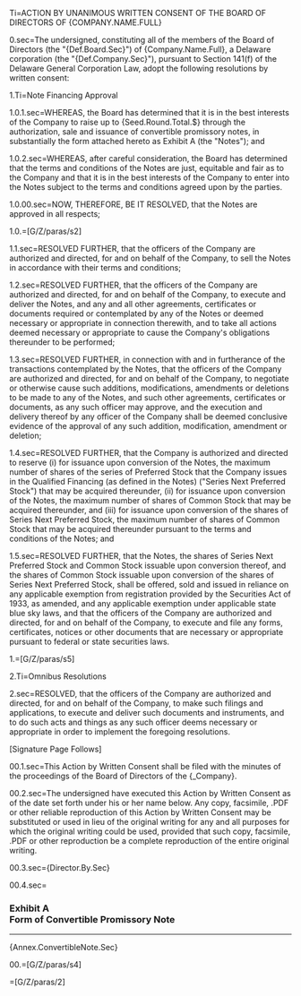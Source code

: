 Ti=<span style="text-transform:uppercase">Action by Unanimous Written Consent of the Board of Directors of {Company.Name.Full}</span>

0.sec=The undersigned, constituting all of the members of the Board of Directors (the "{Def.Board.Sec}") of {Company.Name.Full}, a Delaware corporation (the "{Def.Company.Sec}"), pursuant to Section 141(f) of the Delaware General Corporation Law, adopt the following resolutions by written consent:

1.Ti=Note Financing Approval

1.0.1.sec=WHEREAS, the Board has determined that it is in the best interests of the Company to raise up to {Seed.Round.Total.$} through the authorization, sale and issuance of convertible promissory notes, in substantially the form attached hereto as Exhibit A (the "Notes"); and

1.0.2.sec=WHEREAS, after careful consideration, the Board has determined that the terms and conditions of the Notes are just, equitable and fair as to the Company and that it is in the best interests of the Company to enter into the Notes subject to the terms and conditions agreed upon by the parties.

1.0.00.sec=NOW, THEREFORE, BE IT RESOLVED, that the Notes are approved in all respects;

1.0.=[G/Z/paras/s2]

1.1.sec=RESOLVED FURTHER, that the officers of the Company are authorized and directed, for and on behalf of the Company, to sell the Notes in accordance with their terms and conditions;

1.2.sec=RESOLVED FURTHER, that the officers of the Company are authorized and directed, for and on behalf of the Company, to execute and deliver the Notes, and any and all other agreements, certificates or documents required or contemplated by any of the Notes or deemed necessary or appropriate in connection therewith, and to take all actions deemed necessary or appropriate to cause the Company's obligations thereunder to be performed;

1.3.sec=RESOLVED FURTHER, in connection with and in furtherance of the transactions contemplated by the Notes, that the officers of the Company are authorized and directed, for and on behalf of the Company, to negotiate or otherwise cause such additions, modifications, amendments or deletions to be made to any of the Notes, and such other agreements, certificates or documents, as any such officer may approve, and the execution and delivery thereof by any officer of the Company shall be deemed conclusive evidence of the approval of any such addition, modification, amendment or deletion;

1.4.sec=RESOLVED FURTHER, that the Company is authorized and directed to reserve (i) for issuance upon conversion of the Notes, the maximum number of shares of the series of Preferred Stock that the Company issues in the Qualified Financing (as defined in the Notes) ("Series Next Preferred Stock") that may be acquired thereunder, (ii) for issuance upon conversion of the Notes, the maximum number of shares of Common Stock that may be acquired thereunder, and (iii) for issuance upon conversion of the shares of Series Next Preferred Stock, the maximum number of shares of Common Stock that may be acquired thereunder pursuant to the terms and conditions of the Notes; and

1.5.sec=RESOLVED FURTHER, that the Notes, the shares of Series Next Preferred Stock and Common Stock issuable upon conversion thereof, and the shares of Common Stock issuable upon conversion of the shares of Series Next Preferred Stock, shall be offered, sold and issued in reliance on any applicable exemption from registration provided by the Securities Act of 1933, as amended, and any applicable exemption under applicable state blue sky laws, and that the officers of the Company are authorized and directed, for and on behalf of the Company, to execute and file any forms, certificates, notices or other documents that are necessary or appropriate pursuant to federal or state securities laws.

1.=[G/Z/paras/s5]

2.Ti=Omnibus Resolutions

2.sec=RESOLVED, that the officers of the Company are authorized and directed, for and on behalf of the Company, to make such filings and applications, to execute and deliver such documents and instruments, and to do such acts and things as any such officer deems necessary or appropriate in order to implement the foregoing resolutions.


[Signature Page Follows]

00.1.sec=This Action by Written Consent shall be filed with the minutes of the proceedings of the Board of Directors of the {_Company}.

00.2.sec=The undersigned have executed this Action by Written Consent as of the date set forth under his or her name below. Any copy, facsimile, .PDF or other reliable reproduction of this Action by Written Consent may be substituted or used in lieu of the original writing for any and all purposes for which the original writing could be used, provided that such copy, facsimile, .PDF or other reproduction be a complete reproduction of the entire original writing.

00.3.sec={Director.By.Sec}

00.4.sec=<h3>Exhibit A <br>Form of Convertible Promissory Note</h3><hr>{Annex.ConvertibleNote.Sec}

00.=[G/Z/paras/s4]

=[G/Z/paras/2]